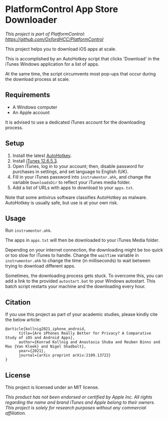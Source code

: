 # PlatformControl App Store Downloader

*This project is part of PlatformControl: <https://github.com/OxfordHCC/PlatformControl>*

This project helps you to download iOS apps at scale.

This is accomplished by an AutoHotkey script that clicks 'Download' in the iTunes Windows application for a list of apps.

At the same time, the script circumvents most pop-ups that occur during the download process at scale.

## Requirements
- A Windows computer
- An Apple account

It is advised to use a dedicated iTunes account for the downloading process.

## Setup
1. Install the latest [AutoHotkey](https://www.autohotkey.com/).
2. Install [iTunes 12.6.5.3](https://support.apple.com/en-us/HT208079).
3. Open iTunes, log in to your account; then, disable password for purchases in settings, and set language to English (UK).
4. Fill in your iTunes password into `instrumentor.ahk`, and change the variable `DownloadsDir` to reflect your iTunes media folder.
5. Add a list of URLs with apps to download to your `apps.txt`.

Note that some antivirus software classifies AutoHotkey as malware. AutoHotkey is usually safe, but use is at your own risk.

## Usage
Run `instrumentor.ahk`.

The apps in `apps.txt` will then be downloaded to your iTunes Media folder.

Depending on your internet connection, the downloading might be too quick or too slow for iTunes to handle. Change the `waitTime` variable in `instrumentor.ahk` to change the time (in milliseconds) to wait between trying to download different apps.

Sometimes, the downloading process gets stuck. To overcome this, you can add a link to the provided `autostart.bat` to your Windows autostart. This batch script restarts your machine and the downloading every hour.

## Citation

If you use this project as part of your academic studies, please kindly cite the below article:

```
@article{kollnig2021_iphone_android,
      title={Are iPhones Really Better for Privacy? A Comparative Study of iOS and Android Apps}, 
      author={Konrad Kollnig and Anastasia Shuba and Reuben Binns and Max {Van Kleek} and Nigel Shadbolt},
      year={2021},
      journal={arXiv preprint arXiv:2109.13722}
}
```

## License
This project is licensed under an MIT license.

*This product has not been endorsed or certified by Apple Inc. All rights regarding the name and brand iTunes and Apple belong to their owners. This project is solely for research purposes without any commercial affiliation.*
